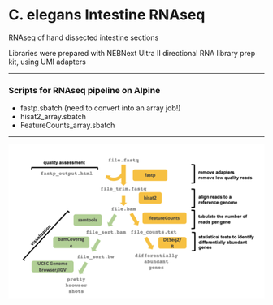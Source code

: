 # C. elegans Intestine RNAseq

RNAseq of hand dissected intestine sections

Libraries were prepared with NEBNext Ultra II directional RNA library prep kit, using UMI adapters

---

### Scripts for RNAseq pipeline on Alpine

- fastp.sbatch (need to convert into an array job!)
- hisat2_array.sbatch
- FeatureCounts_array.sbatch

--- 

![](pipeline.png)
